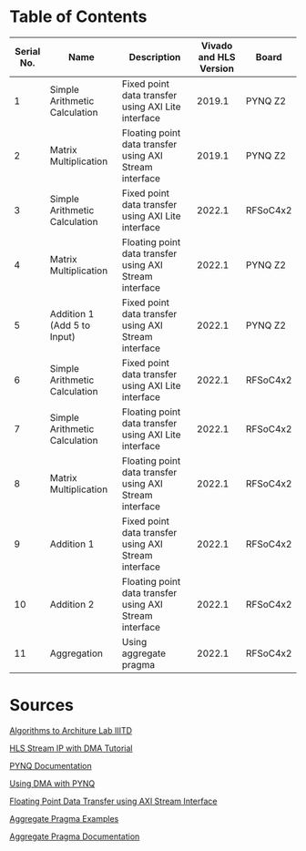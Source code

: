 # Table of Contents

| Serial No. | Name                        | Description                                         | Vivado and HLS Version | Board     |
|------------|-----------------------------|-----------------------------------------------------|------------------------|-----------|
| 1          | Simple Arithmetic Calculation | Fixed point data transfer using AXI Lite interface  | 2019.1                 | PYNQ Z2   |
| 2          | Matrix Multiplication       | Floating point data transfer using AXI Stream interface | 2019.1                 | PYNQ Z2   |
| 3          | Simple Arithmetic Calculation | Fixed point data transfer using AXI Lite interface  | 2022.1                 | RFSoC4x2   |
| 4          | Matrix Multiplication       | Floating point data transfer using AXI Stream interface | 2022.1                 | PYNQ Z2   |
| 5          | Addition 1 (Add 5 to Input) | Fixed point data transfer using AXI Stream interface | 2022.1                   | PYNQ Z2   |
| 6          | Simple Arithmetic Calculation | Fixed point data transfer using AXI Lite interface  | 2022.1                 | RFSoC4x2  |
| 7          | Simple Arithmetic Calculation | Floating point data transfer using AXI Lite interface | 2022.1                 | RFSoC4x2  |
| 8          | Matrix Multiplication       | Floating point data transfer using AXI Stream interface | 2022.1                 | RFSoC4x2  |
| 9          | Addition 1                  | Fixed point data transfer using AXI Stream interface | 2022.1                 | RFSoC4x2  |
| 10         | Addition 2                  | Floating point data transfer using AXI Stream interface | 2022.1                 | RFSoC4x2  |
| 11         | Aggregation                 | Using aggregate pragma                               | 2022.1                 | RFSoC4x2  |

# Sources
[Algorithms to Architure Lab IIITD](https://youtu.be/Nj6JRQzwpwk?feature=shared)

[HLS Stream IP with DMA Tutorial](https://discuss.pynq.io/t/tutorial-using-a-hls-stream-ip-with-dma-part-3-using-the-hls-ip-from-pynq/3346)

[PYNQ Documentation](https://pynq.readthedocs.io/en/v3.0.0/_modules/index.html)

[Using DMA with PYNQ](https://discuss.pynq.io/t/tutorial-pynq-dma-part-1-hardware-design/3133)

[Floating Point Data Transfer using AXI Stream Interface](https://pp4fpgas.readthedocs.io/en/latest/axidma2.html)

[Aggregate Pragma Examples](https://github.com/Xilinx/Vitis-HLS-Introductory-Examples/tree/master/Interface/Aggregation_Disaggregation)

[Aggregate Pragma Documentation](https://docs.amd.com/r/en-US/ug1399-vitis-hls/pragma-HLS-aggregate)
